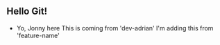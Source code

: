 ## Hello Git!

- Yo, Jonny here
This is coming from 'dev-adrian'
I'm adding this from 'feature-name'